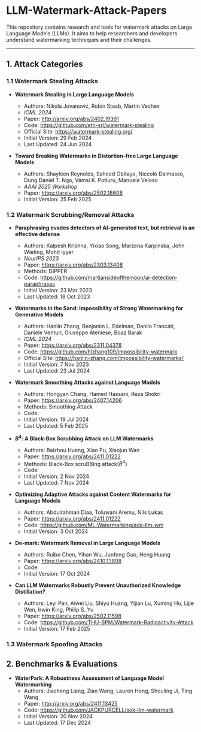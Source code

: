 # LLM-Watermark-Attack-Papers

This repository contains research and tools for watermark attacks on Large Language Models (LLMs). It aims to help researchers and developers understand watermarking techniques and their challenges.

---

<!-- + **
  + Authors: 
  + *
  + Paper: 
  + Code: 
  + Initial Version: 
  + Last Updated:  -->

## 1. Attack Categories

### 1.1 Watermark Stealing Attacks

+ **Watermark Stealing in Large Language Models**
  + Authors: Nikola Jovanović, Robin Staab, Martin Vechev
  + *ICML 2024*
  + Paper: <http://arxiv.org/abs/2402.19361>
  + Code: <https://github.com/eth-sri/watermark-stealing>
  + Official Site: <https://watermark-stealing.org/>
  + Initial Version: 29 Feb 2024
  + Last Updated: 24 Jun 2024

+ **Toward Breaking Watermarks in Distortion-free Large Language Models**
  + Authors: Shayleen Reynolds, Saheed Obitayo, Niccolò Dalmasso, Dung Daniel T. Ngo, Vamsi K. Potluru, Manuela Veloso
  + *AAAI 2025 Workshop*
  + Paper: <https://arxiv.org/abs/2502.18608>
  + Initial Version: 25 Feb 2025

### 1.2 Watermark Scrubbing/Removal Attacks

+ **Paraphrasing evades detectors of AI-generated text, but retrieval is an effective defense**
  + Authors: Kalpesh Krishna, Yixiao Song, Marzena Karpinska, John Wieting, Mohit Iyyer
  + *NeurIPS 2023*
  + Paper: <https://arxiv.org/abs/2303.13408>
  + Methods: DIPPER
  + Code: <https://github.com/martiansideofthemoon/ai-detection-paraphrases>
  + Initial Version: 23 Mar 2023
  + Last Updated: 18 Oct 2023

+ **Watermarks in the Sand: Impossibility of Strong Watermarking for Generative Models**
  + Authors: Hanlin Zhang, Benjamin L. Edelman, Danilo Francati, Daniele Venturi, Giuseppe Ateniese, Boaz Barak
  + *ICML 2024*
  + Paper: <https://arxiv.org/abs/2311.04378>
  + Code: <https://github.com/hlzhang109/impossibility-watermark>
  + Official Site: <https://hanlin-zhang.com/impossibility-watermarks/>
  + Initial Version: 7 Nov 2023
  + Last Updated: 23 Jul 2024

+ **Watermark Smoothing Attacks against Language Models**
  + Authors: Hongyan Chang, Hamed Hassani, Reza Shokri
  + Paper: <https://arxiv.org/abs/2407.14206>
  + Methods: Smoothing Attack
  + Code:
  + Initial Version: 19 Jul 2024
  + Last Updated: 5 Feb 2025

+ **$B^4$: A Black-Box Scrubbing Attack on LLM Watermarks**
  + Authors: Baizhou Huang, Xiao Pu, Xiaojun Wan
  + Paper: <https://arxiv.org/abs/2411.01222>
  + Methods: Black-Box scruBBing attack($B^4$)
  + Code:
  + Initial Version: 2 Nov 2024
  + Last Updated: 7 Nov 2024

+ **Optimizing Adaptive Attacks against Content Watermarks for Language Models**
  + Authors: Abdulrahman Diaa, Toluwani Aremu, Nils Lukas
  + Paper: <https://arxiv.org/abs/2411.01222>
  + Code: <https://github.com/ML-Watermarking/ada-llm-wm>
  + Initial Version: 3 Oct 2024

+ **De-mark: Watermark Removal in Large Language Models**
  + Authors: Ruibo Chen, Yihan Wu, Junfeng Guo, Heng Huang
  + Paper: <https://arxiv.org/abs/2410.13808>
  + Code:
  + Initial Version: 17 Oct 2024

+ **Can LLM Watermarks Robustly Prevent Unauthorized Knowledge Distillation?**
  + Authors: Leyi Pan, Aiwei Liu, Shiyu Huang, Yijian Lu, Xuming Hu, Lijie Wen, Irwin King, Philip S. Yu
  + Paper: <https://arxiv.org/abs/2502.11598>
  + Code: <https://github.com/THU-BPM/Watermark-Radioactivity-Attack>
  + Initial Version: 17 Feb 2025

### 1.3 Watermark Spoofing Attacks

## 2. Benchmarks & Evaluations

+ **WaterPark: A Robustness Assessment of Language Model Watermarking**
  + Authors: Jiacheng Liang, Zian Wang, Lauren Hong, Shouling Ji, Ting Wang
  + Paper: <http://arxiv.org/abs/2411.13425>
  + Code: <https://github.com/JACKPURCELL/sok-llm-watermark>
  + Initial Version: 20 Nov 2024
  + Last Updated: 17 Dec 2024
